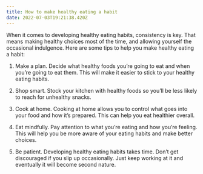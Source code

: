 ```yaml
---
title: How to make healthy eating a habit
date: 2022-07-03T19:21:38.420Z
---
```


When it comes to developing healthy eating habits, consistency is key. That means making healthy choices most of the time, and allowing yourself the occasional indulgence. Here are some tips to help you make healthy eating a habit:

1. Make a plan. Decide what healthy foods you’re going to eat and when you’re going to eat them. This will make it easier to stick to your healthy eating habits.

2. Shop smart. Stock your kitchen with healthy foods so you’ll be less likely to reach for unhealthy snacks.

3. Cook at home. Cooking at home allows you to control what goes into your food and how it’s prepared. This can help you eat healthier overall.

4. Eat mindfully. Pay attention to what you’re eating and how you’re feeling. This will help you be more aware of your eating habits and make better choices.

5. Be patient. Developing healthy eating habits takes time. Don’t get discouraged if you slip up occasionally. Just keep working at it and eventually it will become second nature.
